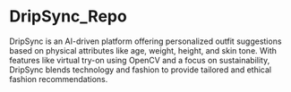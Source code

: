 # DripSync_Repo
DripSync is an AI-driven platform offering personalized outfit suggestions based on physical attributes like age, weight, height, and skin tone. With features like virtual try-on using OpenCV and a focus on sustainability, DripSync blends technology and fashion to provide tailored and ethical fashion recommendations.
